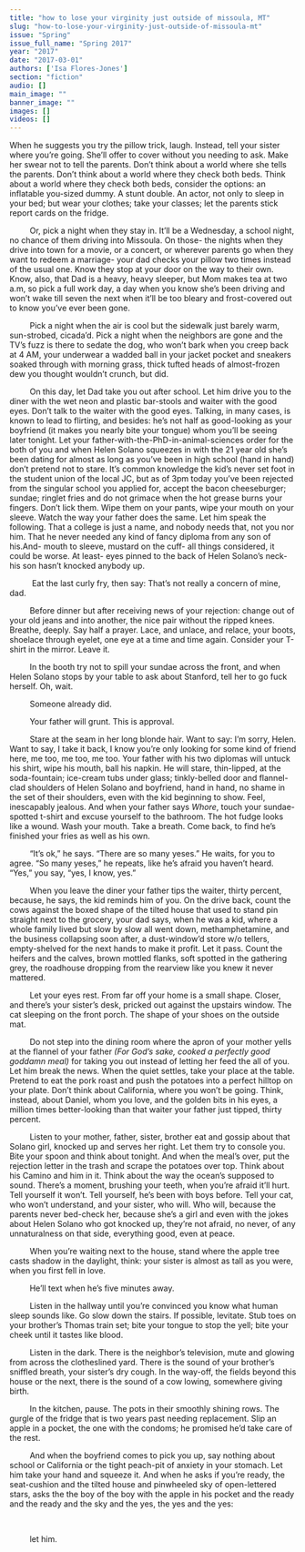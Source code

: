 ```yaml
---
title: "how to lose your virginity just outside of missoula, MT"
slug: "how-to-lose-your-virginity-just-outside-of-missoula-mt"
issue: "Spring"
issue_full_name: "Spring 2017"
year: "2017"
date: "2017-03-01"
authors: ['Isa Flores-Jones']
section: "fiction"
audio: []
main_image: ""
banner_image: ""
images: []
videos: []
---
```

When he suggests you try the pillow trick, laugh. Instead, tell your sister where you’re going. She’ll offer to cover without you needing to ask. Make her swear not to tell the parents. Don’t think about a world where she tells the parents. Don’t think about a world where they check both beds. Think about a world where they check both beds, consider the options: an inflatable you-sized dummy. A stunt double. An actor, not only to sleep in your bed; but wear your clothes; take your classes; let the parents stick report cards on the fridge.

          Or, pick a night when they stay in. It’ll be a Wednesday, a school night, no chance of them driving into Missoula. On those- the nights when they drive into town for a movie, or a concert, or wherever parents go when they want to redeem a marriage- your dad checks your pillow two times instead of the usual one. Know they stop at your door on the way to their own. Know, also, that Dad is a heavy, heavy sleeper, but Mom makes tea at two a.m, so pick a full work day, a day when you know she’s been driving and won’t wake till seven the next when it’ll be too bleary and frost-covered out to know you’ve ever been gone.

          Pick a night when the air is cool but the sidewalk just barely warm, sun-strobed, cicada’d. Pick a night when the neighbors are gone and the TV’s fuzz is there to sedate the dog, who won’t bark when you creep back at 4 AM, your underwear a wadded ball in your jacket pocket and sneakers soaked through with morning grass, thick tufted heads of almost-frozen dew you thought wouldn’t crunch, but did.

          On this day, let Dad take you out after school. Let him drive you to the diner with the wet neon and plastic bar-stools and waiter with the good eyes. Don’t talk to the waiter with the good eyes. Talking, in many cases, is known to lead to flirting, and besides: he’s not half as good-looking as your boyfriend (it makes you nearly bite your tongue) whom you’ll be seeing  later tonight. Let your father-with-the-PhD-in-animal-sciences order for the both of you and when Helen Solano squeezes in with the 21 year old she’s been dating for almost as long as you’ve been in high school (hand in hand) don’t pretend not to stare. It’s common knowledge the kid’s never set foot in the student union of the local JC, but as of 3pm today you’ve been rejected from the singular school you applied for, accept the bacon cheeseburger; sundae; ringlet fries and do not grimace when the hot grease burns your fingers. Don’t lick them. Wipe them on your pants, wipe your mouth on your sleeve. Watch the way your father does the same. Let him speak the following. That a college is just a name, and nobody needs that, not you nor him. That he never needed any kind of fancy diploma from any son of his.And- mouth to sleeve, mustard on the cuff- all things considered, it could be worse. At least- eyes pinned to the back of Helen Solano’s neck- his son hasn’t knocked anybody up.

           Eat the last curly fry, then say: That’s not really a concern of mine, dad.

          Before dinner but after receiving news of your rejection: change out of your old jeans and into another, the nice pair without the ripped knees. Breathe, deeply. Say half a prayer. Lace, and unlace, and relace, your boots, shoelace through eyelet, one eye at a time and time again. Consider your T-shirt in the mirror. Leave it.

          In the booth try not to spill your sundae across the front, and when Helen Solano stops by your table to ask about Stanford, tell her to go fuck herself. Oh, wait.

          Someone already did.

          Your father will grunt. This is approval.

          Stare at the seam in her long blonde hair. Want to say: I’m sorry, Helen. Want to say, I take it back, I know you’re only looking for some kind of friend here, me too, me too, me too. Your father with his two diplomas will untuck his shirt, wipe his mouth, ball his napkin. He will stare, thin-lipped, at the soda-fountain; ice-cream tubs under glass; tinkly-belled door and flannel-clad shoulders of Helen Solano and boyfriend, hand in hand, no shame in the set of their shoulders, even with the kid beginning to show. Feel, inescapably jealous. And when your father says *Whore*, touch your sundae-spotted t-shirt and excuse yourself to the bathroom. The hot fudge looks like a wound. Wash your mouth. Take a breath. Come back, to find he’s finished your fries as well as his own.

          “It’s ok,” he says. “There are so many yeses.” He waits, for you to agree. “So many yeses,” he repeats, like he’s afraid you haven’t heard. “Yes,” you say, “yes, I know, yes.”

          When you leave the diner your father tips the waiter, thirty percent, because, he says, the kid reminds him of you. On the drive back, count the cows against the boxed shape of the tilted house that used to stand pin straight next to the grocery, your dad says, when he was a kid, where a whole family lived but slow by slow all went down, methamphetamine, and the business collapsing soon after, a dust-window’d store w/o tellers, empty-shelved for the next hands to make it profit. Let it pass. Count the heifers and the calves, brown mottled flanks, soft spotted in the gathering grey, the roadhouse dropping from the rearview like you knew it never mattered.

          Let your eyes rest. From far off your home is a small shape. Closer, and there’s your sister’s desk, pricked out against the upstairs window. The cat sleeping on the front porch. The shape of your shoes on the outside mat.

          Do not step into the dining room where the apron of your mother yells at the flannel of your father *(For God’s sake, cooked a perfectly good goddamn meal)* for taking you out instead of letting her feed the all of you. Let him break the news. When the quiet settles, take your place at the table. Pretend to eat the pork roast and push the potatoes into a perfect hilltop on your plate. Don’t think about California, where you won’t be going. Think, instead, about Daniel, whom you love, and the golden bits in his eyes, a million times better-looking than that waiter your father just tipped, thirty percent.

          Listen to your mother, father, sister, brother eat and gossip about that Solano girl, knocked up and serves her right. Let them try to console you. Bite your spoon and think about tonight. And when the meal’s over, put the rejection letter in the trash and scrape the potatoes over top. Think about his Camino and him in it. Think about the way the ocean’s supposed to sound. There’s a moment, brushing your teeth, when you’re afraid it’ll hurt. Tell yourself it won’t. Tell yourself, he’s been with boys before. Tell your cat, who won’t understand, and your sister, who will. Who will, because the parents never bed-check her, because she’s a girl and even with the jokes about Helen Solano who got knocked up, they’re not afraid, no never, of any unnaturalness on that side, everything good, even at peace.

          When you’re waiting next to the house, stand where the apple tree casts shadow in the daylight, think: your sister is almost as tall as you were, when you first fell in love.    

          He’ll text when he’s five minutes away.

          Listen in the hallway until you’re convinced you know what human sleep sounds like. Go slow down the stairs. If possible, levitate. Stub toes on your brother’s Thomas train set; bite your tongue to stop the yell; bite your cheek until it tastes like blood.

          Listen in the dark. There is the neighbor’s television, mute and glowing from across the clotheslined yard. There is the sound of your brother’s sniffled breath, your sister’s dry cough. In the way-off, the fields beyond this house or the next, there is the sound of a cow lowing, somewhere giving birth.

          In the kitchen, pause. The pots in their smoothly shining rows. The gurgle of the fridge that is two years past needing replacement. Slip an apple in a pocket, the one with the condoms; he promised he’d take care of the rest.

          And when the boyfriend comes to pick you up, say nothing about school or California or the tight peach-pit of anxiety in your stomach. Let him take your hand and squeeze it. And when he asks if you’re ready, the seat-cushion and the tilted house and pinwheeled sky of open-lettered stars, asks the the boy of the boy with the apple in his pocket and the ready and the ready and the sky and the yes, the yes and the yes:

  

          let him.

  

